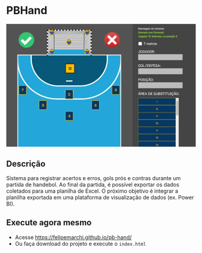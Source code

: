 # PBHand
![Tela do Sistema](https://github.com/felipemarchi/pb-hand/blob/master/img/snapshot.png "Tela do Sistema")

## Descrição
Sistema para registrar acertos e erros, gols prós e contras durante um partida de handebol. Ao final da partida, é possível exportar os dados coletados para uma planilha de Excel. O próximo objetivo é integrar a planilha exportada em uma plataforma de visualização de dados (ex. Power BI).

## Execute agora mesmo
- Acesse https://felipemarchi.github.io/pb-hand/
- Ou faça download do projeto e execute o `index.html`

